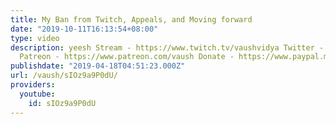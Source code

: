 ```yaml
---
title: My Ban from Twitch, Appeals, and Moving forward
date: "2019-10-11T16:13:54+08:00"
type: video
description: yeesh Stream - https://www.twitch.tv/vaushvidya Twitter - https://twitter.com/VaushV
  Patreon - https://www.patreon.com/vaush Donate - https://www.paypal.me/vaush
publishdate: "2019-04-18T04:51:23.000Z"
url: /vaush/sIOz9a9P0dU/
providers:
  youtube:
    id: sIOz9a9P0dU
---
```


